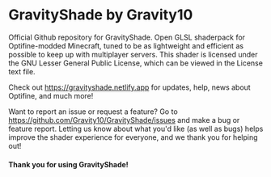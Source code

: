# GravityShade by Gravity10
Official Github repository for GravityShade. Open GLSL shaderpack for Optifine-modded Minecraft, tuned to be as lightweight and efficient as possible to keep up with multiplayer servers. This shader is licensed under the GNU Lesser General Public License, which can be viewed in the License text file.

Check out https://gravityshade.netlify.app for updates, help, news about Optifine, and much more!

Want to report an issue or request a feature? Go to https://github.com/Gravity10/GravityShade/issues and make a bug or feature report. Letting us know about what you'd like (as well as bugs) helps improve the shader experience for everyone, and we thank you for helping out!

#### Thank you for using GravityShade!
